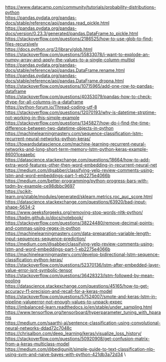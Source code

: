 https://www.datacamp.com/community/tutorials/probability-distributions-python \
https://pandas.pydata.org/pandas-docs/stable/reference/api/pandas.read_pickle.html \
https://pandas.pydata.org/pandas-docs/version/0.23.3/generated/pandas.DataFrame.to_pickle.html \
https://stackoverflow.com/questions/2186525/how-to-use-glob-to-find-files-recursively \
https://docs.python.org/2/library/glob.html \
https://stackoverflow.com/questions/55833078/i-want-to-explode-an-numpy-array-and-apply-the-values-to-a-single-column-multipl \
https://pandas.pydata.org/pandas-docs/stable/reference/api/pandas.DataFrame.rename.html \
https://pandas.pydata.org/pandas-docs/stable/reference/api/pandas.DataFrame.dropna.html \
https://stackoverflow.com/questions/10715965/add-one-row-to-pandas-dataframe \
https://stackoverflow.com/questions/40353079/pandas-how-to-check-dtype-for-all-columns-in-a-dataframe \
https://python-forum.io/Thread-coding-utf-8 \
https://stackoverflow.com/questions/12070193/why-is-datetime-strptime-not-working-in-this-simple-example \
https://stackoverflow.com/questions/1345827/how-do-i-find-the-time-difference-between-two-datetime-objects-in-python \
https://machinelearningmastery.com/sequence-classification-lstm-recurrent-neural-networks-python-keras/ \
https://towardsdatascience.com/machine-learning-recurrent-neural-networks-and-long-short-term-memory-lstm-python-keras-example-86001ceaaebc \
https://datascience.stackexchange.com/questions/18664/how-to-add-extra-word-features-other-then-word-embedding-in-recurrent-neural-net \
https://medium.com/@sabber/classifying-yelp-review-comments-using-lstm-and-word-embeddings-part-1-eb2275e4066b \
https://medium.com/better-programming/python-progress-bars-with-tqdm-by-example-ce98dbbc9697 \
https://scikit-learn.org/stable/modules/generated/sklearn.metrics.roc_auc_score.html \
https://datascience.stackexchange.com/questions/63920/bad-input-shape-5634-2 \
https://www.geeksforgeeks.org/removing-stop-words-nltk-python/ \
https://tqdm.github.io/docs/notebook/ \
https://stackoverflow.com/questions/38224480/remove-decimal-points-and-commas-using-regex-in-python \
https://machinelearningmastery.com/data-preparation-variable-length-input-sequences-sequence-prediction/ \
https://medium.com/@sabber/classifying-yelp-review-comments-using-lstm-and-word-embeddings-part-1-eb2275e4066b \
https://machinelearningmastery.com/develop-bidirectional-lstm-sequence-classification-python-keras/ \
https://stackoverflow.com/questions/52370136/lstm-after-embedded-layer-value-error-isnt-symbolic-tensor \
https://stackoverflow.com/questions/36428323/lstm-followed-by-mean-pooling \
https://datascience.stackexchange.com/questions/45165/how-to-get-accuracy-f1-precision-and-recall-for-a-keras-model \
https://stackoverflow.com/questions/57524007/smote-and-keras-lstm-in-pipeline-valueerror-not-enough-values-to-unpack-expec \
https://imbalanced-learn.readthedocs.io/en/stable/under_sampling.html \
https://www.tensorflow.org/tensorboard/hyperparameter_tuning_with_hparams \
https://medium.com/saarthi-ai/sentence-classification-using-convolutional-neural-networks-ddad72c7048c \
https://chrisalbon.com/deep_learning/keras/visualize_loss_history/ \
https://stackoverflow.com/questions/50920908/get-confusion-matrix-from-a-keras-multiclass-model \
https://medium.com/@bedigunjit/simple-guide-to-text-classification-nlp-using-svm-and-naive-bayes-with-python-421db3a72d34 \
